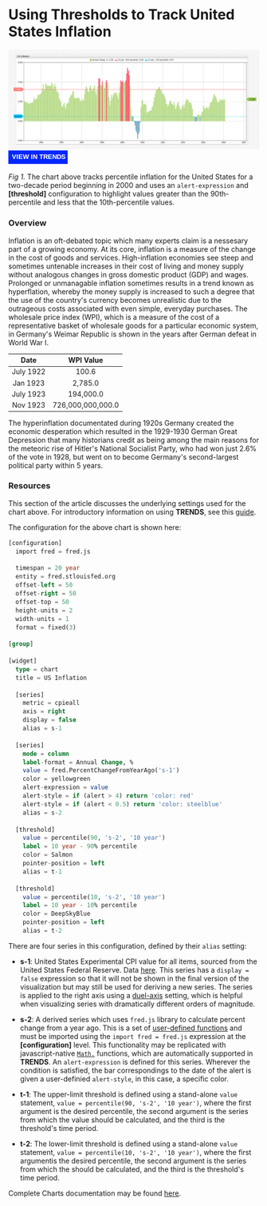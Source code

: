 # Using Thresholds to Track United States Inflation

![](images/us-inflation.png)
[![](images/button-new.png)](https://trends.axibase.com/491c2442#fullscreen)

*Fig 1.* The chart above tracks percentile inflation for the United States for a two-decade period beginning in 2000 and uses an `alert-expression` and **[threshold]** configuration to highlight values greater than the 90th-percentile and less that the 10th-percentile values.

### Overview

Inflation is an oft-debated topic which many experts claim is a nessesary part of a growing economy. At its core, inflation is a measure of the change in the cost of goods and services. High-inflation economies see steep and sometimes untenable increases in their cost of living and money supply without analogous changes in gross domestic product (GDP) and wages. Prolonged or unmanagable inflation sometimes results in a trend known as hyperflation, whereby the money supply is increased to such a degree that the use of the country's currency becomes unrealistic due to the outrageous costs associated with even simple, everyday purchases. The wholesale price index (WPI), which is a measure of the cost of a representative basket of wholesale goods for a particular economic system, in Germany's Weimar Republic is shown in the years after German defeat in World War I.

| Date | WPI Value|
|:-:|:-:|
|July 1922| 100.6|
|Jan 1923|2,785.0|
|July 1923|194,000.0|
|Nov 1923|726,000,000,000.0|

The hyperinflation documentated during 1920s Germany created the economic desperation which resulted in the 1929-1930 German Great Depression that many historians credit as being among the main reasons for the meteoric rise of Hitler's National Socialist Party, who had won just 2.6% of the vote in 1928, but went on to become Germany's second-largest political party within 5 years.

### Resources

This section of the article discusses the underlying settings used for the chart above. For introductory information on using **TRENDS**, see this [guide](/../master/how-to/shared/trends.md).

The configuration for the above chart is shown here:

```sql
[configuration]
  import fred = fred.js
  
  timespan = 20 year
  entity = fred.stlouisfed.org
  offset-left = 50
  offset-right = 50
  offset-top = 50
  height-units = 2
  width-units = 1
  format = fixed(3)

[group]

[widget]
  type = chart
  title = US Inflation

  [series]
    metric = cpieall
    axis = right 
    display = false
    alias = s-1 
      
  [series]
    mode = column
    label-format = Annual Change, %
    value = fred.PercentChangeFromYearAgo('s-1')
    color = yellowgreen
    alert-expression = value
    alert-style = if (alert > 4) return 'color: red'
    alert-style = if (alert < 0.5) return 'color: steelblue'
    alias = s-2

  [threshold]
    value = percentile(90, 's-2', '10 year')
    label = 10 year - 90% percentile
    color = Salmon
    pointer-position = left
    alias = t-1
  
  [threshold]
    value = percentile(10, 's-2', '10 year')
    label = 10 year - 10% percentile
    color = DeepSkyBlue
    pointer-position = left
    alias = t-2
```

There are four series in this configuration, defined by their `alias` setting:

* **s-1**: United States Experimental CPI value for all items, sourced from the United States Federal Reserve. Data [here](https://fred.stlouisfed.org/series/CPIEALL). This series has a `display = false` expression so that it will not be shown in the final version of the visualization but may still be used for deriving a new series. The series is applied to the right axis using a [duel-axis](https://axibase.com/products/axibase-time-series-database/visualization/widgets/time-chart/#tab-id-2) setting, which is helpful when visualizing series with dramatically different orders of magnitude.

* **s-2**: A derived series which uses `fred.js` library to calculate percent change from a year ago. This is a set of [user-defined functions](https://github.com/axibase/charts/blob/master/syntax/udf.md) and must be imported using the `import fred = fred.js` expression at the **[configuration]** level. This functionality may be replicated with javascript-native [`Math.`](https://github.com/axibase/atsd-use-cases/blob/master/Solutions/calculated-values/README.md) functions, which are automatically supported in **TRENDS**. An `alert-expression` is defined for this series. Wherever the condition is satisfied, the bar correspondings to the date of the alert is given a user-definied `alert-style`, in this case, a specific color.

* **t-1**: The upper-limit threshold is defined using a stand-alone `value` statement, `value = percentile(90, 's-2', '10 year')`, where the first argument is the desired percentile, the second argument is the series from which the value should be calculated, and the third is the threshold's time period.

* **t-2**: The lower-limit threshold is defined using a stand-alone `value` statement, `value = percentile(10, 's-2', '10 year')`, where the first argumentis the desired percentile, the second argument is the series from which the should be calculated, and the third is the threshold's time period.

Complete Charts documentation may be found [here](https://axibase.com/products/axibase-time-series-database/visualization/widgets/).
